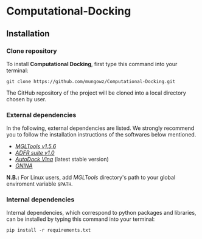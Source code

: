 # Computational-Docking

## Installation

### Clone repository

To install **Computational Docking**, first type this command into your terminal:

`git clone https://github.com/mungowz/Computational-Docking.git`

The GitHub repository of the project will be cloned into a local directory chosen by user.

### External dependencies

In the following, external dependencies are listed. 
We strongly recommend you to follow the installation instructions of the softwares below mentioned.

- [_MGLTools v1.5.6_](https://ccsb.scripps.edu/mgltools/downloads/)
- [_ADFR suite v1.0_]( https://ccsb.scripps.edu/adfr/downloads/)
- [_AutoDock Vina_](https://vina.scripps.edu/downloads/) (latest stable version)
- [_GNINA_](https://github.com/gnina/gnina)

**N.B.:** For Linux users, add _MGLTools_ directory's path to your global enviroment variable `$PATH`.

### Internal dependencies
Internal dependencies, which correspond to python packages and libraries, can be installed by typing this command into your terminal:

`pip install -r requirements.txt`
